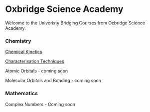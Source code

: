 # Oxbridge Science Academy

Welcome to the Univeristy Bridging Courses from Oxbridge Science Academy.

### Chemistry
[Chemical Kinetics](./Chemical_kinetics/contents.md)

[Characterisation Techniques](./Characterisation_techniques/contents.md)

Atomic Orbitals - coming soon 

Molecular Orbitals and Bonding - coming soon 

### Mathematics

Complex Numbers - Coming soon
